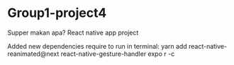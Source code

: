 # Group1-project4

Supper makan apa? React native app project

Added new dependencies require to run in terminal: 
yarn add react-native-reanimated@next react-native-gesture-handler
expo r -c
